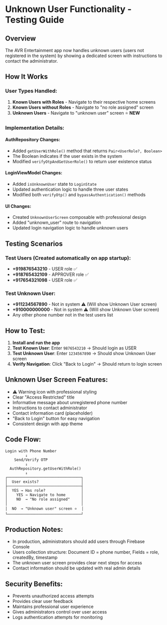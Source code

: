 # Unknown User Functionality - Testing Guide

## Overview
The AVR Entertainment app now handles unknown users (users not registered in the system) by showing a dedicated screen with instructions to contact the administrator.

## How It Works

### User Types Handled:
1. **Known Users with Roles** - Navigate to their respective home screens
2. **Known Users without Roles** - Navigate to "no role assigned" screen  
3. **Unknown Users** - Navigate to "unknown user" screen ⭐ **NEW**

### Implementation Details:

#### AuthRepository Changes:
- Added `getUserWithRole()` method that returns `Pair<UserRole?, Boolean>`
- The Boolean indicates if the user exists in the system
- Modified `verifyOtpAndGetUserRole()` to return user existence status

#### LoginViewModel Changes:
- Added `isUnknownUser` state to `LoginState`
- Updated authentication logic to handle three user states
- Modified both `verifyOtp()` and `bypassAuthentication()` methods

#### UI Changes:
- Created `UnknownUserScreen` composable with professional design
- Added "unknown_user" route to navigation
- Updated login navigation logic to handle unknown users

## Testing Scenarios

### Test Users (Created automatically on app startup):
- **+919876543210** - USER role ✅
- **+918765432109** - APPROVER role ✅  
- **+917654321098** - USER role ✅

### Test Unknown User:
- **+911234567890** - Not in system ⚠️ (Will show Unknown User screen)
- **+910000000000** - Not in system ⚠️ (Will show Unknown User screen)
- Any other phone number not in the test users list

## How to Test:

1. **Install and run the app**
2. **Test Known User**: Enter `9876543210` → Should login as USER
3. **Test Unknown User**: Enter `1234567890` → Should show Unknown User screen
4. **Verify Navigation**: Click "Back to Login" → Should return to login screen

## Unknown User Screen Features:

- ⚠️ Warning icon with professional styling
- Clear "Access Restricted" title
- Informative message about unregistered phone number
- Instructions to contact administrator
- Contact information card (placeholder)
- "Back to Login" button for easy navigation
- Consistent design with app theme

## Code Flow:

```
Login with Phone Number
         ↓
    Send/Verify OTP
         ↓
  AuthRepository.getUserWithRole()
         ↓
┌─────────────────────────────────┐
│  User exists?                   │
├─────────────────────────────────┤
│  YES → Has role?                │
│    YES → Navigate to home       │
│    NO  → "No role assigned"     │
│                                 │
│  NO  → "Unknown user" screen ⭐  │
└─────────────────────────────────┘
```

## Production Notes:

- In production, administrators should add users through Firebase Console
- Users collection structure: Document ID = phone number, Fields = role, createdBy, timestamp
- The unknown user screen provides clear next steps for access
- Contact information should be updated with real admin details

## Security Benefits:

- Prevents unauthorized access attempts
- Provides clear user feedback
- Maintains professional user experience
- Gives administrators control over user access
- Logs authentication attempts for monitoring 